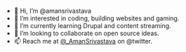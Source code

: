 - 👋 Hi, I’m @amansrivastava
- 👀 I’m interested in coding, building websites and gaming.
- 🌱 I’m currently learning Drupal and content streaming.
- 💞️ I’m looking to collaborate on open source ideas.
- 📫 Reach me at [@_AmanSrivastava](https://twitter.com/_AmanSrivastava) on @twitter.

<!---
amansrivastava/amansrivastava is a ✨ special ✨ repository because its `README.md` (this file) appears on your GitHub profile.
You can click the Preview link to take a look at your changes.
--->
